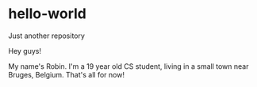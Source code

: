 # hello-world
Just another repository

Hey guys!

My name's Robin.
I'm a 19 year old CS student, living in a small town near Bruges, Belgium.
That's all for now!
